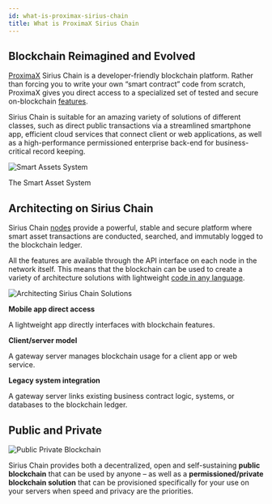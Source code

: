 ```yaml
---
id: what-is-proximax-sirius-chain
title: What is ProximaX Sirius Chain
---
```

## Blockchain Reimagined and Evolved

[ProximaX](https://proximax.io/) Sirius Chain is a developer-friendly blockchain platform. Rather than forcing you to write your own “smart contract” code from scratch, ProximaX gives you direct access to a specialized set of tested and secure on-blockchain [features](../built-in-features/account.md).

Sirius Chain is suitable for an amazing variety of solutions of different classes, such as direct public transactions via a streamlined smartphone app, efficient cloud services that connect client or web applications, as well as a high-performance permissioned enterprise back-end for business-critical record keeping.

![Smart Assets System](/img/smart-assets-system.png "Smart Assets System")
<p class="caption">The Smart Asset System</p>

## Architecting on Sirius Chain

Sirius Chain [nodes](../protocol/node.md) provide a powerful, stable and secure platform where smart asset transactions are conducted, searched, and immutably logged to the blockchain ledger.

All the features are available through the API interface on each node in the network itself. This means that the blockchain can be used to create a variety of architecture solutions with lightweight [code in any language](../sdks/languages.md).

![Architecting Sirius Chain Solutions](/img/architecting-Sirius-Chain-solutions.png "Architecting Sirius Chain Solutions")

**Mobile app direct access**

A lightweight app directly interfaces with blockchain features.

**Client/server model**

A gateway server manages blockchain usage for a client app or web service.

**Legacy system integration**

A gateway server links existing business contract logic, systems, or databases to the blockchain ledger.

## Public and Private

![Public Private Blockchain](/img/public-private-blockchain.png "Public Private Blockchain")

Sirius Chain provides both a decentralized, open and self-sustaining **public blockchain** that can be used by anyone – as well as a **permissioned/private blockchain solution** that can be provisioned specifically for your use on your servers when speed and privacy are the priorities.
